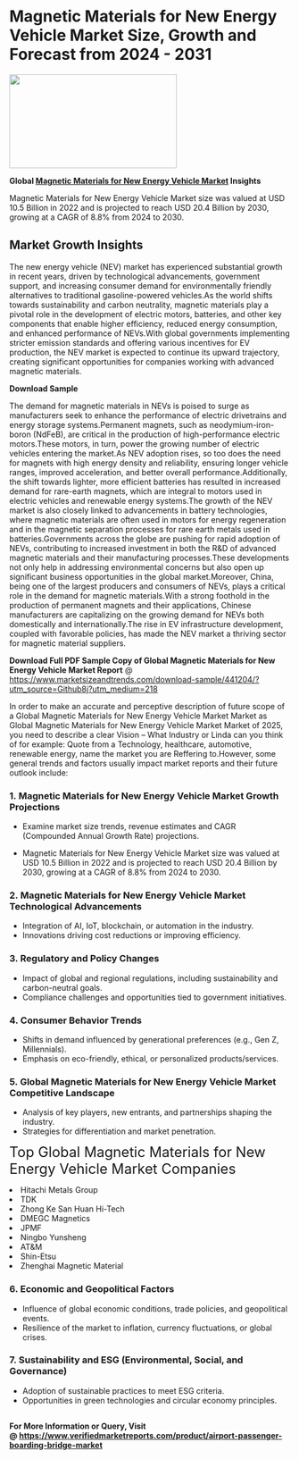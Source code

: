 <H1>Magnetic Materials for New Energy Vehicle Market Size, Growth and Forecast from 2024 - 2031</H1><img class="aligncenter size-medium wp-image-584254" src="https://thirdeyenews.in/wp-content/uploads/2024/09/Global-Market-Research-300x168.jpeg" alt="" width="300" height="168" /><p><strong>Global&nbsp;<a href="https://www.marketsizeandtrends.com/download-sample/441204/?utm_source=Github8j?utm_medium=218">Magnetic Materials for New Energy Vehicle Market</a> Insights</strong></p><p>Magnetic Materials for New Energy Vehicle Market size was valued at USD 10.5 Billion in 2022 and is projected to reach USD 20.4 Billion by 2030, growing at a CAGR of 8.8% from 2024 to 2030.</p><p><h2>Market Growth Insights</h2> <p>The new energy vehicle (NEV) market has experienced substantial growth in recent years, driven by technological advancements, government support, and increasing consumer demand for environmentally friendly alternatives to traditional gasoline-powered vehicles.As the world shifts towards sustainability and carbon neutrality, magnetic materials play a pivotal role in the development of electric motors, batteries, and other key components that enable higher efficiency, reduced energy consumption, and enhanced performance of NEVs.With global governments implementing stricter emission standards and offering various incentives for EV production, the NEV market is expected to continue its upward trajectory, creating significant opportunities for companies working with advanced magnetic materials.</p> <p><strong>Download Sample</strong></p> <p>The demand for magnetic materials in NEVs is poised to surge as manufacturers seek to enhance the performance of electric drivetrains and energy storage systems.Permanent magnets, such as neodymium-iron-boron (NdFeB), are critical in the production of high-performance electric motors.These motors, in turn, power the growing number of electric vehicles entering the market.As NEV adoption rises, so too does the need for magnets with high energy density and reliability, ensuring longer vehicle ranges, improved acceleration, and better overall performance.Additionally, the shift towards lighter, more efficient batteries has resulted in increased demand for rare-earth magnets, which are integral to motors used in electric vehicles and renewable energy systems.The growth of the NEV market is also closely linked to advancements in battery technologies, where magnetic materials are often used in motors for energy regeneration and in the magnetic separation processes for rare earth metals used in batteries.Governments across the globe are pushing for rapid adoption of NEVs, contributing to increased investment in both the R&D of advanced magnetic materials and their manufacturing processes.These developments not only help in addressing environmental concerns but also open up significant business opportunities in the global market.Moreover, China, being one of the largest producers and consumers of NEVs, plays a critical role in the demand for magnetic materials.With a strong foothold in the production of permanent magnets and their applications, Chinese manufacturers are capitalizing on the growing demand for NEVs both domestically and internationally.The rise in EV infrastructure development, coupled with favorable policies, has made the NEV market a thriving sector for magnetic material suppliers.<p><span class=""><strong>Download Full PDF Sample Copy of Global Magnetic Materials for New Energy Vehicle Market Report</strong> @ <a href="https://www.marketsizeandtrends.com/download-sample/441204/?utm_source=Github8j?utm_medium=218" target="_blank">https://www.marketsizeandtrends.com/download-sample/441204/?utm_source=Github8j?utm_medium=218</a></span></p><p>In order to make an accurate and perceptive description of future scope of a Global&nbsp;Magnetic Materials for New Energy Vehicle Market Market as Global&nbsp;Magnetic Materials for New Energy Vehicle Market Market of 2025, you need to describe a clear Vision &ndash; What Industry or Linda can you think of for example: Quote from a Technology, healthcare, automotive, renewable energy, name the market you are Reffering to.However, some general trends and factors usually impact market reports and their future outlook include:</p><h3>1.&nbsp;<strong>Magnetic Materials for New Energy Vehicle Market Growth Projections</strong></h3><ul><li>Examine market size trends, revenue estimates and CAGR (Compounded Annual Growth Rate) projections.</li><li><p>Magnetic Materials for New Energy Vehicle Market size was valued at USD 10.5 Billion in 2022 and is projected to reach USD 20.4 Billion by 2030, growing at a CAGR of 8.8% from 2024 to 2030.</p></li></ul><h3>2.&nbsp;<strong>Magnetic Materials for New Energy Vehicle Market Technological Advancements</strong></h3><ul><li>Integration of AI, IoT, blockchain, or automation in the industry.</li><li>Innovations driving cost reductions or improving efficiency.</li></ul><h3>3.&nbsp;<strong>Regulatory and Policy Changes</strong></h3><ul><li>Impact of global and regional regulations, including sustainability and carbon-neutral goals.</li><li>Compliance challenges and opportunities tied to government initiatives.</li></ul><h3>4.&nbsp;<strong>Consumer Behavior Trends</strong></h3><ul><li>Shifts in demand influenced by generational preferences (e.g., Gen Z, Millennials).</li><li>Emphasis on eco-friendly, ethical, or personalized products/services.</li></ul><h3>5.&nbsp;<strong>Global Magnetic Materials for New Energy Vehicle Market Competitive Landscape</strong></h3><ul><li>Analysis of key players, new entrants, and partnerships shaping the industry.</li><li>Strategies for differentiation and market penetration.</li></ul><p data-pm-slice="1 1 []"><span style="color: inherit; font-family: inherit; font-size: 25px;">Top Global Magnetic Materials for New Energy Vehicle Market Companies</span></p><div class="" data-test-id=""><p><li>Hitachi Metals Group</li><li> TDK</li><li> Zhong Ke San Huan Hi-Tech</li><li> DMEGC Magnetics</li><li> JPMF</li><li> Ningbo Yunsheng</li><li> AT&M</li><li> Shin-Etsu</li><li> Zhenghai Magnetic Material</li></p></div><h3>6.&nbsp;<strong>Economic and Geopolitical Factors</strong></h3><ul><li>Influence of global economic conditions, trade policies, and geopolitical events.</li><li>Resilience of the market to inflation, currency fluctuations, or global crises.</li></ul><h3>7.&nbsp;<strong>Sustainability and ESG (Environmental, Social, and Governance)</strong></h3><ul><li>Adoption of sustainable practices to meet ESG criteria.</li><li>Opportunities in green technologies and circular economy principles.</li></ul><h2><strong style="font-size: 14px;">For More Information or Query, Visit @&nbsp;</strong><a style="background-color: #ffffff; font-size: 14px;" href="https://www.marketsizeandtrends.com/report/magnetic-materials-for-new-energy-vehicle-market/" target="_blank">https://www.verifiedmarketreports.com/product/airport-passenger-boarding-bridge-market</a></h2>